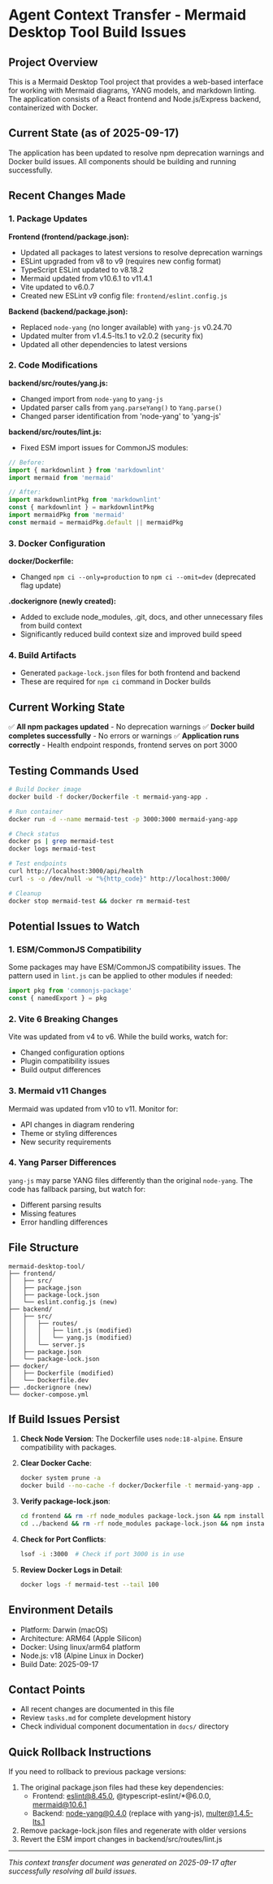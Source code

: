 # Agent Context Transfer - Mermaid Desktop Tool Build Issues

## Project Overview
This is a Mermaid Desktop Tool project that provides a web-based interface for working with Mermaid diagrams, YANG models, and markdown linting. The application consists of a React frontend and Node.js/Express backend, containerized with Docker.

## Current State (as of 2025-09-17)
The application has been updated to resolve npm deprecation warnings and Docker build issues. All components should be building and running successfully.

## Recent Changes Made

### 1. Package Updates
**Frontend (frontend/package.json):**
- Updated all packages to latest versions to resolve deprecation warnings
- ESLint upgraded from v8 to v9 (requires new config format)
- TypeScript ESLint updated to v8.18.2
- Mermaid updated from v10.6.1 to v11.4.1
- Vite updated to v6.0.7
- Created new ESLint v9 config file: `frontend/eslint.config.js`

**Backend (backend/package.json):**
- Replaced `node-yang` (no longer available) with `yang-js` v0.24.70
- Updated multer from v1.4.5-lts.1 to v2.0.2 (security fix)
- Updated all other dependencies to latest versions

### 2. Code Modifications

**backend/src/routes/yang.js:**
- Changed import from `node-yang` to `yang-js`
- Updated parser calls from `yang.parseYang()` to `Yang.parse()`
- Changed parser identification from 'node-yang' to 'yang-js'

**backend/src/routes/lint.js:**
- Fixed ESM import issues for CommonJS modules:
```javascript
// Before:
import { markdownlint } from 'markdownlint'
import mermaid from 'mermaid'

// After:
import markdownlintPkg from 'markdownlint'
const { markdownlint } = markdownlintPkg
import mermaidPkg from 'mermaid'
const mermaid = mermaidPkg.default || mermaidPkg
```

### 3. Docker Configuration

**docker/Dockerfile:**
- Changed `npm ci --only=production` to `npm ci --omit=dev` (deprecated flag update)

**.dockerignore (newly created):**
- Added to exclude node_modules, .git, docs, and other unnecessary files from build context
- Significantly reduced build context size and improved build speed

### 4. Build Artifacts
- Generated `package-lock.json` files for both frontend and backend
- These are required for `npm ci` command in Docker builds

## Current Working State
✅ **All npm packages updated** - No deprecation warnings
✅ **Docker build completes successfully** - No errors or warnings
✅ **Application runs correctly** - Health endpoint responds, frontend serves on port 3000

## Testing Commands Used
```bash
# Build Docker image
docker build -f docker/Dockerfile -t mermaid-yang-app .

# Run container
docker run -d --name mermaid-test -p 3000:3000 mermaid-yang-app

# Check status
docker ps | grep mermaid-test
docker logs mermaid-test

# Test endpoints
curl http://localhost:3000/api/health
curl -s -o /dev/null -w "%{http_code}" http://localhost:3000/

# Cleanup
docker stop mermaid-test && docker rm mermaid-test
```

## Potential Issues to Watch

### 1. ESM/CommonJS Compatibility
Some packages may have ESM/CommonJS compatibility issues. The pattern used in `lint.js` can be applied to other modules if needed:
```javascript
import pkg from 'commonjs-package'
const { namedExport } = pkg
```

### 2. Vite 6 Breaking Changes
Vite was updated from v4 to v6. While the build works, watch for:
- Changed configuration options
- Plugin compatibility issues
- Build output differences

### 3. Mermaid v11 Changes
Mermaid was updated from v10 to v11. Monitor for:
- API changes in diagram rendering
- Theme or styling differences
- New security requirements

### 4. Yang Parser Differences
`yang-js` may parse YANG files differently than the original `node-yang`. The code has fallback parsing, but watch for:
- Different parsing results
- Missing features
- Error handling differences

## File Structure
```
mermaid-desktop-tool/
├── frontend/
│   ├── src/
│   ├── package.json
│   ├── package-lock.json
│   └── eslint.config.js (new)
├── backend/
│   ├── src/
│   │   ├── routes/
│   │   │   ├── lint.js (modified)
│   │   │   └── yang.js (modified)
│   │   └── server.js
│   ├── package.json
│   └── package-lock.json
├── docker/
│   ├── Dockerfile (modified)
│   └── Dockerfile.dev
├── .dockerignore (new)
└── docker-compose.yml
```

## If Build Issues Persist

1. **Check Node Version**: The Dockerfile uses `node:18-alpine`. Ensure compatibility with packages.

2. **Clear Docker Cache**:
   ```bash
   docker system prune -a
   docker build --no-cache -f docker/Dockerfile -t mermaid-yang-app .
   ```

3. **Verify package-lock.json**:
   ```bash
   cd frontend && rm -rf node_modules package-lock.json && npm install
   cd ../backend && rm -rf node_modules package-lock.json && npm install
   ```

4. **Check for Port Conflicts**:
   ```bash
   lsof -i :3000  # Check if port 3000 is in use
   ```

5. **Review Docker Logs in Detail**:
   ```bash
   docker logs -f mermaid-test --tail 100
   ```

## Environment Details
- Platform: Darwin (macOS)
- Architecture: ARM64 (Apple Silicon)
- Docker: Using linux/arm64 platform
- Node.js: v18 (Alpine Linux in Docker)
- Build Date: 2025-09-17

## Contact Points
- All recent changes are documented in this file
- Review `tasks.md` for complete development history
- Check individual component documentation in `docs/` directory

## Quick Rollback Instructions
If you need to rollback to previous package versions:
1. The original package.json files had these key dependencies:
   - Frontend: eslint@8.45.0, @typescript-eslint/*@6.0.0, mermaid@10.6.1
   - Backend: node-yang@0.4.0 (replace with yang-js), multer@1.4.5-lts.1
2. Remove package-lock.json files and regenerate with older versions
3. Revert the ESM import changes in backend/src/routes/lint.js

---
*This context transfer document was generated on 2025-09-17 after successfully resolving all build issues.*
